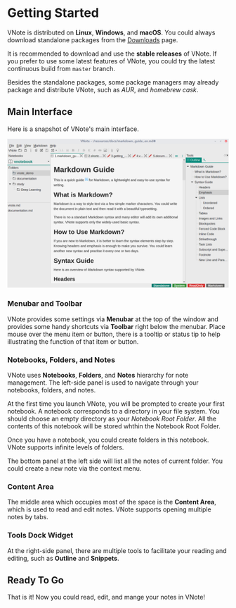# Getting Started
VNote is distributed on **Linux**, **Windows**, and **macOS**. You could always download standalone packages from the [Downloads](https://github.com/tamlok/vnote#downloads) page.

It is recommended to download and use the **stable releases** of VNote. If you prefer to use some latest features of VNote, you could try the latest continuous build from `master` branch.

Besides the standalone packages, some package managers may already package and distribute VNote, such as *AUR*, and *homebrew cask*.

## Main Interface
Here is a snapshot of VNote's main interface.

![VNote Main Interface](_v_images/_vnotemaini_1516459447_1484535342.png)

### Menubar and Toolbar
VNote provides some settings via **Menubar** at the top of the window and provides some handy shortcuts via **Toolbar** right below the menubar. Place mouse over the menu item or button, there is a tooltip or status tip to help illustrating the function of that item or button.

### Notebooks, Folders, and Notes
VNote uses **Notebooks**, **Folders**, and **Notes** hierarchy for note management. The left-side panel is used to navigate through your notebooks, folders, and notes.

At the first time you launch VNote, you will be prompted to create your first notebook. A notebook corresponds to a directory in your file system. You should choose an empty directory as your *Notebook Root Folder*. All the contents of this notebook will be stored whthin the Notebook Root Folder.

Once you have a notebook, you could create folders in this notebook. VNote supports infinite levels of folders.

The bottom panel at the left side will list all the notes of current folder. You could create a new note via the context menu.

### Content Area
The middle area which occupies most of the space is the **Content Area**, which is used to read and edit notes. VNote supports opening multiple notes by tabs.

### Tools Dock Widget
At the right-side panel, there are multiple tools to facilitate your reading and editing, such as **Outline** and **Snippets**.

## Ready To Go
That is it! Now you could read, edit, and mange your notes in VNote!